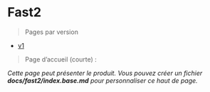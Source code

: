 # Fast2

> Pages par version

- [v1](./v1/index)

> Page d’accueil (courte) :

_Cette page peut présenter le produit. Vous pouvez créer un fichier **docs/fast2/index.base.md** pour personnaliser ce haut de page._
